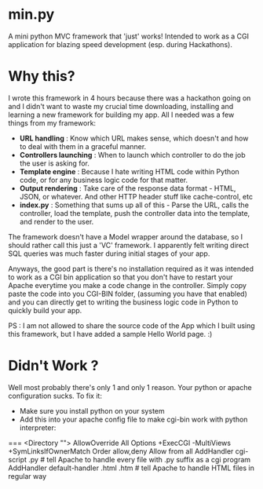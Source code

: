 min.py
======

A mini python MVC framework that 'just' works! Intended to work as a CGI application for blazing speed development (esp. during Hackathons).

Why this?
========
I wrote this framework in 4 hours because there was a hackathon going on and I didn't want to waste my crucial time downloading, installing and learning a new framework for building my app. All I needed was a few things from my framework:

* **URL handling** : Know which URL makes sense, which doesn't and how to deal with them in a graceful manner.
* **Controllers launching** : When to launch which controller to do the job the user is asking for.
* **Template engine** : Because I hate writing HTML code within Python code, or for any business logic code for that matter.
* **Output rendering** : Take care of the response data format - HTML, JSON, or whatever. And other HTTP header stuff like cache-control, etc
* **index.py** : Something that sums up all of this - Parse the URL, calls the controller, load the template, push the controller data into the template, and render to the user.

The framework doesn't have a Model wrapper around the database, so I should rather call this just a 'VC' framework. I apparently felt writing direct SQL queries was much faster during initial stages of your app.

Anyways, the good part is there's no installation required as it was intended to work as a CGI bin application so that you don't have to restart your Apache everytime you make a code change in the controller. Simply copy paste the code into you CGI-BIN folder, (assuming you have that enabled) and you can directly get to writing the business logic code in Python to quickly build your app.

PS : I am not allowed to share the source code of the App which I built using this framework, but I have added a sample Hello World page. :)

Didn't Work ?
=============

Well most probably there's only 1 and only 1 reason. Your python or apache configuration sucks.
To fix it:
* Make sure you install python on your system
* Add this into your apache config file to make cgi-bin work with python interpreter:

===
     <Directory "<Path to your code folder>">
          AllowOverride All
          Options +ExecCGI -MultiViews +SymLinksIfOwnerMatch
          Order allow,deny
          Allow from all
          AddHandler cgi-script .py # tell Apache to handle every file with .py suffix as a cgi program
          AddHandler default-handler .html .htm  # tell Apache to handle HTML files in regular way
     </Directory> 

